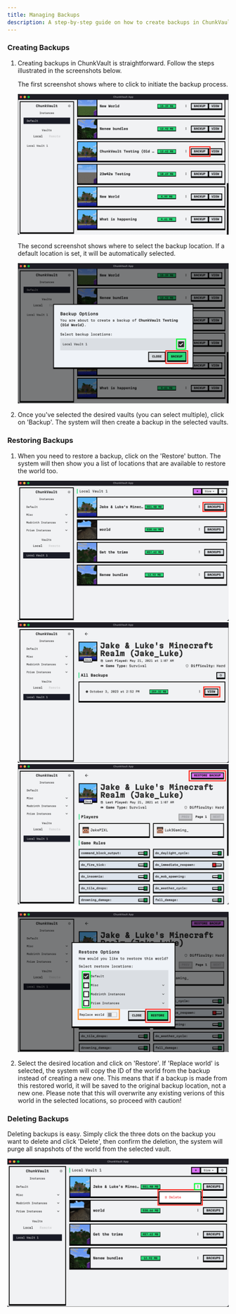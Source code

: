 ```yaml
---
title: Managing Backups
description: A step-by-step guide on how to create backups in ChunkVault Desktop.
---
```


### Creating Backups

1. Creating backups in ChunkVault is straightforward. Follow the steps illustrated in the screenshots below.

    The first screenshot shows where to click to initiate the backup process.

    ![Create Backup](../../../assets/chunkvault-create-backup-screenshot.png)

    The second screenshot shows where to select the backup location. If a default location is set, it will be automatically selected.

    ![Select Location](../../../assets/chunkvault-select-backup-location-screenshot.png)

2. Once you've selected the desired vaults (you can select multiple), click on 'Backup'. The system will then create a backup in the selected vaults.


### Restoring Backups

1. When you need to restore a backup, click on the 'Restore' button. The system will then show you a list of locations that are available to restore the world too.

    ![View Backups](../../../assets/view-backups-screenshot.png)
    ![View Snapshot](../../../assets/view-snapshot-screenshot.png)
    ![Restore Backup](../../../assets/restore-backup-screenshot.png)

    ![Restore Backup Options](../../../assets/restore-backup-options-screenshot.png)

2. Select the desired location and click on 'Restore'. If 'Replace world' is selected, the system will copy the ID of the world from the backup instead of creating a new one. This means that if a backup is made from this restored world, it will be saved to the original backup location, not a new one. Please note that this will overwrite any existing verions of this world in the selected locations, so proceed with caution!

### Deleting Backups

Deleting backups is easy. Simply click the three dots on the backup you want to delete and click 'Delete', then confirm the deletion, the system will purge all snapshots of the world from the selected vault.

![Delete Backup](../../../assets/delete-backups-screenshot.png)
